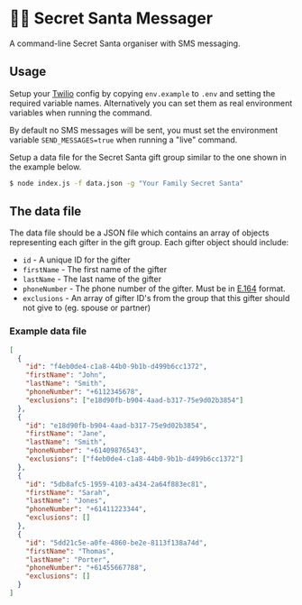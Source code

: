 # 🤫🎅 Secret Santa Messager

A command-line Secret Santa organiser with SMS messaging.

## Usage

Setup your [Twilio](https://www.twilio.com/) config by copying `env.example` to `.env` and setting the required variable names.
Alternatively you can set them as real environment variables when running the command.

By default no SMS messages will be sent, you must set the environment variable `SEND_MESSAGES=true` when running a "live" command.

Setup a data file for the Secret Santa gift group similar to the one shown in the example below.

```sh
$ node index.js -f data.json -g "Your Family Secret Santa"
```

## The data file

The data file should be a JSON file which contains an array of objects representing each gifter in the gift group.
Each gifter object should include:

* `id` - A unique ID for the gifter
* `firstName` - The first name of the gifter
* `lastName` - The last name of the gifter
* `phoneNumber` - The phone number of the gifter. Must be in [E.164](https://www.twilio.com/docs/glossary/what-e164) format.
* `exclusions` - An array of gifter ID's from the group that this gifter should not give to (eg. spouse or partner)

### Example data file

```json
[
  {
    "id": "f4eb0de4-c1a8-44b0-9b1b-d499b6cc1372",
    "firstName": "John",
    "lastName": "Smith",
    "phoneNumber": "+6112345678",
    "exclusions": ["e18d90fb-b904-4aad-b317-75e9d02b3854"]
  },
  {
    "id": "e18d90fb-b904-4aad-b317-75e9d02b3854",
    "firstName": "Jane",
    "lastName": "Smith",
    "phoneNumber": "+61409876543",
    "exclusions": ["f4eb0de4-c1a8-44b0-9b1b-d499b6cc1372"]
  },
  {
    "id": "5db8afc5-1959-4103-a434-2a64f883ec81",
    "firstName": "Sarah",
    "lastName": "Jones",
    "phoneNumber": "+61411223344",
    "exclusions": []
  },
  {
    "id": "5dd21c5e-a0fe-4860-be2e-8113f138a74d",
    "firstName": "Thomas",
    "lastName": "Porter",
    "phoneNumber": "+61455667788",
    "exclusions": []
  }
]
```
